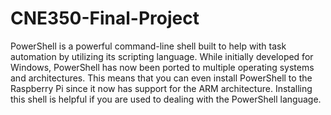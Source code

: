 # CNE350-Final-Project
PowerShell is a powerful command-line shell built to help with task automation by utilizing its scripting language.  While initially developed for Windows, PowerShell has now been ported to multiple operating systems and architectures. This means that you can even install PowerShell to the Raspberry Pi since it now has support for the ARM architecture. Installing this shell is helpful if you are used to dealing with the PowerShell language.
